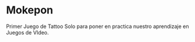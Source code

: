 # Mokepon
Primer Juego de Tattoo
Solo para poner en practica nuestro aprendizaje en Juegos de VIdeo.
